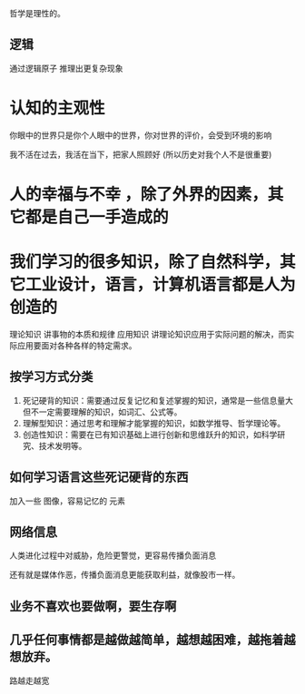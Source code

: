 哲学是理性的。

## 逻辑

通过逻辑原子 推理出更复杂现象


# 认知的主观性

你眼中的世界只是你个人眼中的世界，你对世界的评价，会受到环境的影响

我不活在过去，我活在当下，把家人照顾好 (所以历史对我个人不是很重要)

# 人的幸福与不幸 ，除了外界的因素，其它都是自己一手造成的

# 我们学习的很多知识，除了自然科学，其它工业设计，语言，计算机语言都是人为创造的

理论知识 讲事物的本质和规律
应用知识 讲理论知识应用于实际问题的解决，而实际应用要面对各种各样的特定需求。


## 按学习方式分类
1.  死记硬背的知识：需要通过反复记忆和复述掌握的知识，通常是一些信息量大但不一定需要理解的知识，如词汇、公式等。
2. 理解型知识：通过思考和理解才能掌握的知识，如数学推导、哲学理论等。
3. 创造性知识：需要在已有知识基础上进行创新和思维跃升的知识，如科学研究、技术发明等。

## 如何学习语言这些死记硬背的东西

加入一些 图像，容易记忆的 元素

## 网络信息

人类进化过程中对威胁，危险更警觉，更容易传播负面消息

还有就是媒体作恶，传播负面消息更能获取利益，就像股市一样。

## 业务不喜欢也要做啊，要生存啊

## 几乎任何事情都是越做越简单，越想越困难，越拖着越想放弃。

路越走越宽